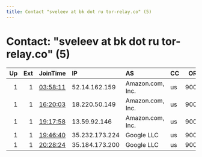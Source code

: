 ```yaml
---
title: Contact "sveleev at bk dot ru tor-relay.co" (5)
---
```


# Contact: "sveleev at bk dot ru tor-relay.co" (5)

|   Up |   Ext | JoinTime                                                                                            | IP             | AS               | CC   |   ORp |   Dirp | OS    | Version   | Nickname   |   eFamMembers |
|-----:|------:|:----------------------------------------------------------------------------------------------------|:---------------|:-----------------|:-----|------:|-------:|:------|:----------|:-----------|--------------:|
|    1 |     1 | [03:58:11](https://metrics.torproject.org/rs.html#details/1B710612CB33CA26B7CF9964DFE79E60B45FAF60) | 52.14.162.159  | Amazon.com, Inc. | us   |  9001 |     80 | Linux | 0.4.1.6   | nixnix99   |             1 |
|    1 |     1 | [16:20:03](https://metrics.torproject.org/rs.html#details/5AF32C76D8226EDC60A13522AC29E18C69E4C9E0) | 18.220.50.149  | Amazon.com, Inc. | us   |  9001 |     80 | Linux | 0.4.1.6   | nix888     |             1 |
|    1 |     1 | [19:17:58](https://metrics.torproject.org/rs.html#details/776B878C457FC0C429BCBDD43DF53D6A3FF74CAD) | 13.59.92.146   | Amazon.com, Inc. | us   |  9001 |     80 | Linux | 0.4.1.6   | nix666     |             1 |
|    1 |     1 | [19:46:40](https://metrics.torproject.org/rs.html#details/340FEFF444965E74AFB280EB8F97580DB1609947) | 35.232.173.224 | Google LLC       | us   |  9001 |     80 | Linux | 0.4.1.6   | nix777     |             1 |
|    1 |     1 | [20:28:24](https://metrics.torproject.org/rs.html#details/7A13EDFD495EC652669B9FC09D46ACC03A04CF17) | 35.184.173.200 | Google LLC       | us   |  9001 |     80 | Linux | 0.4.1.6   | nix333     |             1 |
